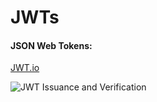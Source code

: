 # JWTs

#### JSON Web Tokens:

[JWT.io](https://jwt.io/)

![JWT Issuance and Verification](../assets/img/JWT-issuance-and-verification.png)